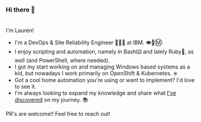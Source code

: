 ### Hi there 👋<br><br>

I'm Lauren!<br>
- I'm a DevOps & Site Reliability Engineer 👨🏻‍💻 at IBM. 👁️🐝Ⓜ️<br>
- I enjoy scripting and automation, namely in Bash⌨️ and lately Ruby💎, as well (and PowerShell, where needed).
- I got my start working on and managing Windows based systems as a kid, but nowadays I work primarily on OpenShift & Kubernetes. ⎈<br>
- Got a cool home automation you're using or want to implement? I'd love to see it.
- I'm always looking to expand my knowledge and share what [I've discovered](https://youtu.be/FdsCX8ccYXs?si=GvYOo2xXwQ3WPfTt&t=153) on my journey. 📚<br>

PR's are welcome!! Feel free to reach out!

<!--
**llajas/llajas** is a ✨ _special_ ✨ repository because its `README.md` (this file) appears on your GitHub profile.

Here are some ideas to get you started:

- 🔭 I’m currently working on ...
- 🌱 I’m currently learning ...
- 👯 I’m looking to collaborate on ...
- 🤔 I’m looking for help with ...
- 💬 Ask me about ...
- 📫 How to reach me: ...
- 😄 Pronouns: ...
- ⚡ Fun fact: ...
-->

